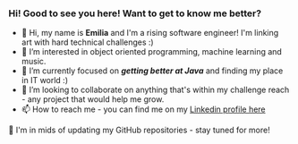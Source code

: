 ### Hi! Good to see you here! Want to get to know me better?
- 👋 Hi, my name is **Emilia** and I'm a rising software engineer! I'm linking art with hard technical challenges :)
- 👀 I’m interested in object oriented programming, machine learning and music.
- 🌱 I’m currently focused on ***getting better at Java*** and finding my place in IT world :)
- 💞️ I’m looking to collaborate on anything that's within my challenge reach - any project that would help me grow.
- 📫 How to reach me - you can find me on my [Linkedin profile here](https://www.linkedin.com/in/emiliastefanowska/)

🔨 I'm in mids of updating my GitHub repositories - stay tuned for more!
